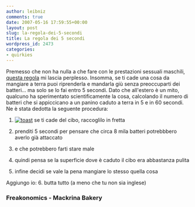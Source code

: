 ```yaml
---
author: leibniz
comments: true
date: 2007-05-16 17:59:55+00:00
layout: post
slug: la-regola-dei-5-secondi
title: La regola dei 5 secondi
wordpress_id: 2473
categories:
- quirkies
---
```


Premesso che non ha nulla a che fare con le prestazioni sessuali maschili, [questa regola](http://www.freakonomics.com/blog/2007/05/14/is-the-five-second-rule-a-myth/) mi lascia perplesso. Insomma, se ti cade una cosa da mangiare a terra puoi riprenderla e mandarla giù senza preoccuparti dei batteri... ma solo se lo fai entro 5 secondi. Dato che all'estero è un mito, qualcuno ha sperimentato scientificamente la cosa, calcolando il numero di batteri che si appiccicano a un panino caduto a terra in 5 e in 60 secondi. Ne è stata dedotta la seguente procedura:



	
  1. [![toast](http://www.macrinabakery.com/Sketches/TransparentSketches/SlicedBread.gif)](http://www.macrinabakery.com/DailyBread.htm) se ti cade del cibo, raccoglilo in fretta

	
  2. prenditi 5 secondi per pensare che circa 8 mila batteri potrebbbero averlo già attaccato

	
  3. e che potrebbero farti stare male

	
  4. quindi pensa se la superficie dove è caduto il cibo era abbastanza pulita

	
  5. infine decidi se vale la pena mangiare lo stesso quella cosa


Aggiungo io: 6.  butta tutto (a meno che tu non sia inglese)


### Freakonomics - Mackrina Bakery
